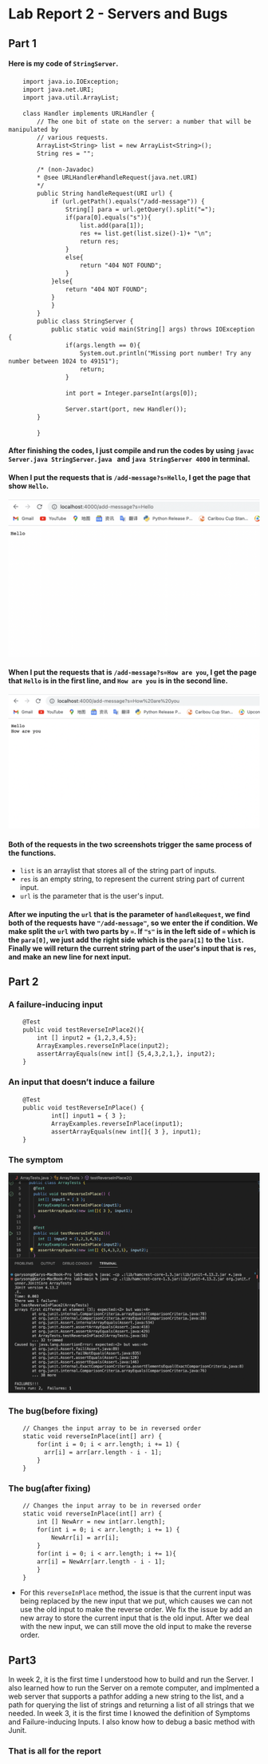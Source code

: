 # Lab Report 2 - Servers and Bugs
## Part 1 
#### Here is my code of `StringServer`.

        import java.io.IOException;
        import java.net.URI;
        import java.util.ArrayList;

        class Handler implements URLHandler {
            // The one bit of state on the server: a number that will be manipulated by
            // various requests.
            ArrayList<String> list = new ArrayList<String>();
            String res = "";

            /* (non-Javadoc)
            * @see URLHandler#handleRequest(java.net.URI)
            */
            public String handleRequest(URI url) {
                if (url.getPath().equals("/add-message")) {
                    String[] para = url.getQuery().split("=");
                    if(para[0].equals("s")){
                        list.add(para[1]);
                        res += list.get(list.size()-1)+ "\n";
                        return res;
                    }
                    else{
                        return "404 NOT FOUND";
                    }
                }else{
                    return "404 NOT FOUND";
                }
                }
            }
            public class StringServer {
                public static void main(String[] args) throws IOException {
                    if(args.length == 0){
                        System.out.println("Missing port number! Try any number between 1024 to 49151");
                        return;
                    }

                    int port = Integer.parseInt(args[0]);

                    Server.start(port, new Handler());
            }
    
            }

#### After finishing the codes, I just compile and run the codes by using `javac Server.java StringServer.java ` and `java StringServer 4000` in terminal.
 
#### When I put the requests that is `/add-message?s=Hello`, I get the page that show `Hello`.
 ![Image](Hello.png)
 
#### When I put the requests that is `/add-message?s=How are you`, I get the page that `Hello` is in the first line, and `How are you` is in the second line.
 ![Image](Howareyou.png)
 
#### Both of the requests in the two screenshots trigger the same process of the functions. 
* `list` is an arraylist that stores all of the string part of inputs.
* `res` is an empty string, to represent the current string part of current input.
* `url` is the parameter that is the user's input.

#### After we inputing the `url` that is the parameter of `handleRequest`, we find both of the requests have `"/add-message"`, so we enter the if condition. We make split the `url` with two parts by `=`. If `"s"` is in the left side of `=` which is the `para[0]`, we just add the right side which is the `para[1]` to the `list`. Finally we will return the current string part of the user's input that is `res`, and make an new line for next input.
 



## Part 2

### A failure-inducing input
        @Test
        public void testReverseInPlace2(){
            int [] input2 = {1,2,3,4,5};
            ArrayExamples.reverseInPlace(input2);
            assertArrayEquals(new int[] {5,4,3,2,1,}, input2);
        }

### An input that doesn’t induce a failure
	    @Test 
	    public void testReverseInPlace() {
                int[] input1 = { 3 };
                ArrayExamples.reverseInPlace(input1);
                assertArrayEquals(new int[]{ 3 }, input1);
	    }

### The symptom

![Image](Symptom.png)

### The bug(before fixing)
        // Changes the input array to be in reversed order
        static void reverseInPlace(int[] arr) {
            for(int i = 0; i < arr.length; i += 1) {
              arr[i] = arr[arr.length - i - 1];
            }
        }

### The bug(after fixing)
        // Changes the input array to be in reversed order
        static void reverseInPlace(int[] arr) {
            int [] NewArr = new int[arr.length];
            for(int i = 0; i < arr.length; i += 1) {
                NewArr[i] = arr[i];
            }
            for(int i = 0; i < arr.length; i += 1){
            arr[i] = NewArr[arr.length - i - 1];
            }
        }

* For this `reverseInPlace` method, the issue is that the current input was being replaced by the new input that we put, which causes we can not use the old input to make the reverse order. We fix the issue by add an new array to store the current input that is the old input. After we deal with the new input, we can still move the old input to make the reverse order.



## Part3

In week 2, it is the first time I understood how to build and run the Server. I also learned how to run the Server on a remote computer, and implmented a web server that supports a pathfor adding a new string to the list, and a path for querying the list of strings and returning a list of all strings that we needed. In week 3, it is the first time I knowed the definition of Symptoms and Failure-inducing Inputs. I also know how to debug a basic method with Junit.

### That is all for the report 
